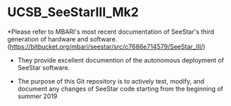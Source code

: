 # UCSB_SeeStarIII_Mk2

*Please refer to MBARI's most recent documentation of SeeStar's third generation of hardware and software. 
  (https://bitbucket.org/mbari/seestar/src/c7686e714579/SeeStar_III/)
- They provide excellent documention of the autonomous deployment of SeeStar software.

- The purpose of this Git repository is to actively test, modify, and document any changes of SeeStar code starting from the beginning of   summer 2019
